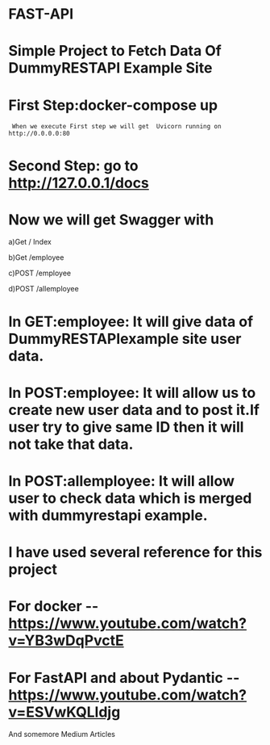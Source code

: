 # FAST-API
# Simple Project to Fetch Data Of DummyRESTAPI Example Site


# First Step:docker-compose up
     When we execute First step we will get  Uvicorn running on http://0.0.0.0:80 
# Second Step: go to http://127.0.0.1/docs


# Now we will get Swagger with 

a)Get / Index 

b)Get /employee 

c)POST /employee 

d)POST /allemployee

# In GET:employee: It will give data of DummyRESTAPIexample site user data.


# In POST:employee: It will allow us to create new user data and to post it.If user try to give same ID then it will not take that data.


# In POST:allemployee: It will allow user to check data which is merged with dummyrestapi example.



# I have used several reference for this project

# For docker -- https://www.youtube.com/watch?v=YB3wDqPvctE

# For FastAPI and about Pydantic --  https://www.youtube.com/watch?v=ESVwKQLldjg

And somemore Medium Articles




